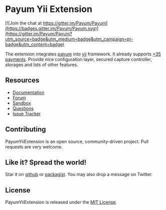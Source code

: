 # Payum Yii Extension

[![Join the chat at https://gitter.im/Payum/Payum](https://badges.gitter.im/Payum/Payum.svg)](https://gitter.im/Payum/Payum?utm_source=badge&utm_medium=badge&utm_campaign=pr-badge&utm_content=badge)

The extension integrates [payum](http://payum.org/doc#Payum) into [yii](http://www.yiiframework.com/) framework.
It already supports [+35 payments](https://github.com/Payum/Core/blob/master/Resources/docs/supported-payments.md).
Provide nice configuration layer, secured capture controller, storages and lots of other features.

## Resources

* [Documentation](https://github.com/Payum/PayumYiiExtension/blob/master/docs/index.md)
* [Forum](http://www.yiiframework.com/forum/index.php/topic/48571-payum-payment-extension/)
* [Sandbox](https://github.com/makasim/PayumYiiExtensionSandbox)
* [Questions](http://stackoverflow.com/questions/tagged/payum)
* [Issue Tracker](https://github.com/Payum/PayumYiiExtension/issues)

## Contributing

PayumYiiExtension is an open source, community-driven project. Pull requests are very welcome.

## Like it? Spread the world!

Star it on [github](https://github.com/Payum/PayumYiiExtension) or [packagist](https://packagist.org/packages/payum/payum-yii-extension).
You may also drop a message on Twitter.

## License

PayumYiiExtension is released under the [MIT License](LICENSE).
